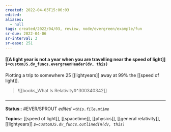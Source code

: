 ```yaml
---
created: 2022-04-03T15:06:03 
edited: 
aliases:
  - null
tags: created/2022/04/03, review, node/evergreen/example/fun
sr-due: 2022-04-06
sr-interval: 3
sr-ease: 251
---
```


#### [[A light year is not a year when you are travelling near the speed of light]] `$=customJS.dv_funcs.evergreenHeader(dv, this)`

Plotting a trip to somewhere 25 [[lightyears]] away at 99% the [[speed of light]].
> ![[books_What Is Relativity#^300340342]]

### <hr class="footnote"/>

**Status**:: #EVER/SPROUT
*edited `=this.file.mtime`*

**Topics**:: [[speed of light]], [[spacetime]], [[physics]], [[general relativity]], [[lightyears]]
*`$=customJS.dv_funcs.outlinedIn(dv, this)`*
